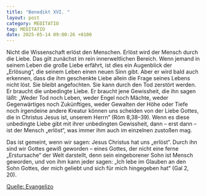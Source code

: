 ```yaml
---
title: "Benedikt XVI. "
layout: post
category: MEDITATIO
tag: MEDITATIO
date: 2025-05-14 09:00:26 +0100
---
```

Nicht die Wissenschaft erlöst den Menschen. Erlöst wird der Mensch durch die Liebe. Das gilt zunächst im rein innerweltlichen Bereich. Wenn jemand in seinem Leben die große Liebe erfährt, ist dies ein Augenblick der „Erlösung“, die seinem Leben einen neuen Sinn gibt. Aber er wird bald auch erkennen, dass die ihm geschenkte Liebe allein die Frage seines Lebens nicht löst.<!--more--> Sie bleibt angefochten. Sie kann durch den Tod zerstört werden. Er braucht die unbedingte Liebe. Er braucht jene Gewissheit, die ihn sagen läßt: „Weder Tod noch Leben, weder Engel noch Mächte, weder Gegenwärtiges noch Zukünftiges, weder Gewalten der Höhe oder Tiefe noch irgendeine andere Kreatur können uns scheiden von der Liebe Gottes, die in Christus Jesus ist, unserem Herrn“ (Röm 8,38–39). Wenn es diese unbedingte Liebe gibt mit ihrer unbedingten Gewissheit, dann – erst dann – ist der Mensch „erlöst“, was immer ihm auch im einzelnen zustoßen mag. 

Das ist gemeint, wenn wir sagen: Jesus Christus hat uns „erlöst“. Durch ihn sind wir Gottes gewiß geworden – eines Gottes, der nicht eine ferne „Erstursache“ der Welt darstellt, denn sein eingeborener Sohn ist Mensch geworden, und von ihm kann jeder sagen: „Ich lebe im Glauben an den Sohn Gottes, der mich geliebt und sich für mich hingegeben hat“ (Gal 2, 20).



[Quelle: Evangelizo](https://evangeliumtagfuertag.org/DE/gospel)